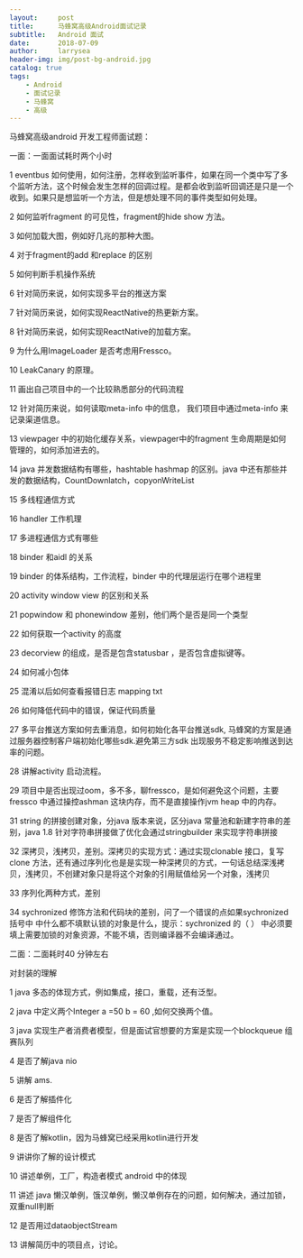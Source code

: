 ```yaml
---
layout:     post
title:      马蜂窝高级Android面试记录
subtitle:   Android 面试
date:       2018-07-09
author:     larrysea
header-img: img/post-bg-android.jpg
catalog: true
tags:
    - Android
    - 面试记录
    - 马蜂窝
    - 高级
---
```

马蜂窝高级android 开发工程师面试题：

一面：一面面试耗时两个小时

1  eventbus 如何使用，如何注册，怎样收到监听事件，如果在同一个类中写了多个监听方法，这个时候会发生怎样的回调过程。是都会收到监听回调还是只是一个收到。如果只是想监听一个方法，但是想处理不同的事件类型如何处理。

2 如何监听fragment 的可见性，fragment的hide show 方法。

3 如何加载大图，例如好几兆的那种大图。

4 对于fragment的add 和replace 的区别

5  如何判断手机操作系统

6  针对简历来说，如何实现多平台的推送方案

7  针对简历来说，如何实现ReactNative的热更新方案。

8  针对简历来说，如何实现ReactNative的加载方案。

9  为什么用ImageLoader 是否考虑用Fressco。

10 LeakCanary 的原理。

11 画出自己项目中的一个比较熟悉部分的代码流程

12 针对简历来说，如何读取meta-info 中的信息， 我们项目中通过meta-info 来记录渠道信息。

13 viewpager 中的初始化缓存关系，viewpager中的fragment 生命周期是如何管理的，如何添加进去的。

14 java 并发数据结构有哪些，hashtable hashmap 的区别。java 中还有那些并发的数据结构，CountDownlatch，copyonWriteList 

15 多线程通信方式

16 handler 工作机理

17 多进程通信方式有哪些

18  binder 和aidl 的关系

19 binder 的体系结构，工作流程，binder 中的代理层运行在哪个进程里

20 activity window view 的区别和关系

21 popwindow 和 phonewindow 差别，他们两个是否是同一个类型

22 如何获取一个activity 的高度

23 decorview 的组成，是否是包含statusbar ，是否包含虚拟键等。

24 如何减小包体

25 混淆以后如何查看报错日志 mapping txt 

26  如何降低代码中的错误，保证代码质量

27 多平台推送方案如何去重消息，如何初始化各平台推送sdk, 马蜂窝的方案是通过服务器控制客户端初始化哪些sdk.避免第三方sdk 出现服务不稳定影响推送到达率的问题。

28  讲解activity 启动流程。

29 项目中是否出现过oom，多不多，聊fressco，是如何避免这个问题，主要fressco 中通过操控ashman 这块内存，而不是直接操作jvm heap 中的内存。

31 string 的拼接创建对象，分java 版本来说，区分java 常量池和新建字符串的差别，java 1.8 针对字符串拼接做了优化会通过stringbuilder 来实现字符串拼接

32 深拷贝，浅拷贝，差别。深拷贝的实现方式：通过实现clonable 接口，复写clone 方法，还有通过序列化也是是实现一种深拷贝的方式，一句话总结深浅拷贝，浅拷贝，不创建对象只是将这个对象的引用赋值给另一个对象，浅拷贝

33 序列化两种方式，差别

34 sychronized 修饰方法和代码块的差别，问了一个错误的点如果sychronized 括号中 中什么都不填默认锁的对象是什么，提示：sychronized 的（ ） 中必须要填上需要加锁的对象资源，不能不填，否则编译器不会编译通过。



二面：二面耗时40 分钟左右

对封装的理解

1 java 多态的体现方式，例如集成，接口，重载，还有泛型。

2 java  中定义两个Integer a =50 b = 60 ,如何交换两个值。

3 java  实现生产者消费者模型，但是面试官想要的方案是实现一个blockqueue 组赛队列

4  是否了解java nio

5 讲解 ams.

6 是否了解插件化

7 是否了解组件化

8 是否了解kotlin，因为马蜂窝已经采用kotlin进行开发

9 讲讲你了解的设计模式

10 讲述单例，工厂，构造者模式 android 中的体现

11 讲述 java 懒汉单例，饿汉单例，懒汉单例存在的问题，如何解决，通过加锁，双重null判断

12 是否用过dataobjectStream

13 讲解简历中的项目点，讨论。



